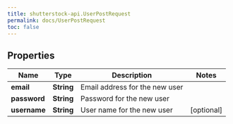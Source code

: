 ```yaml
---
title: shutterstock-api.UserPostRequest
permalink: docs/UserPostRequest
toc: false
---
```


## Properties

Name | Type | Description | Notes
------------ | ------------- | ------------- | -------------
**email** | **String** | Email address for the new user | 
**password** | **String** | Password for the new user | 
**username** | **String** | User name for the new user | [optional] 


